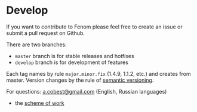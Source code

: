 Develop
=======

If you want to contribute to Fenom please feel free to create an issue or submit a pull request on Github.

There are two branches:

* `master` branch is for stable releases and hotfixes
* `develop` branch is for development of features

Each tag names by rule `major.minor.fix` (1.4.9, 1.1.2, etc.) and creates from master. Version changes by the rule of [semantic versioning](http://semver.org/).

For questions: a.cobest@gmail.com (English, Russian languages)

* the [scheme of work](schema.md)